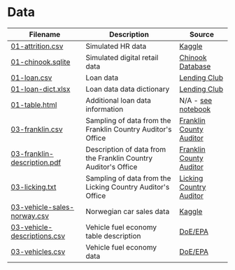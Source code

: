 # Data

|                          Filename                          |                          Description                           |                                                             Source                                                              |
| ---------------------------------------------------------- | -------------------------------------------------------------- | ------------------------------------------------------------------------------------------------------------------------------- |
| [01-attrition.csv](01-attrition.csv)                       | Simulated HR data                                              | [Kaggle](https://www.kaggle.com/pavansubhasht/ibm-hr-analytics-attrition-dataset)                                               |
| [01-chinook.sqlite](01-chinook.sqlite)                     | Simulated digital retail data                                  | [Chinook Database](https://github.com/lerocha/chinook-database)                                                                 |
| [01-loan.csv](01-loan.csv)                                 | Loan data                                                      | [Lending Club](https://www.lendingclub.com/info/download-data.action)                                                           |
| [01-loan-dict.xlsx](01-loan-dict.xlsx)                     | Loan data data dictionary                                      | [Lending Club](https://www.lendingclub.com/info/download-data.action)                                                           |
| [01-table.html](01-table.html)                             | Additional loan data information                               | N/A - [see notebook](../01-Requirements-Data-Identification.ipynb)                                                              |
| [03-franklin.csv](03-franklin.txt)                         | Sampling of data from the Franklin Country Auditor's Office    | [Franklin County Auditor](http://property.franklincountyauditor.com/_web/forms/htmlframe.aspx?mode=content/auditorservices.htm) |
| [03-franklin-description.pdf](03-franklin-description )    | Description of data from the Franklin Country Auditor's Office | [Franklin County Auditor](http://property.franklincountyauditor.com/_web/forms/htmlframe.aspx?mode=content/auditorservices.htm) |
| [03-licking.txt](02-licking.txt)                           | Sampling of data from the Licking Country Auditor's Office     | [Licking Country Auditor](https://www.lickingcountyohio.us/)                                                                    |
| [03-vehicle-sales-norway.csv](03-vehicle-sales-norway.csv) | Norwegian car sales data                                       | [Kaggle](https://www.kaggle.com/dmi3kno/newcarsalesnorway)                                                                      |
| [03-vehicle-descriptions.csv](03-vehicle-descriptions.csv) | Vehicle fuel economy table description                         | [DoE/EPA](https://www.fueleconomy.gov/feg/ws/index.shtml)                                                                       |
| [03-vehicles.csv](03-vehiles.csv)                          | Vehicle fuel economy data                                      | [DoE/EPA](https://www.fueleconomy.gov/feg/ws/index.shtml)                                                                       |